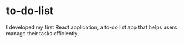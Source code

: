 # to-do-list
I developed my first React application, a to-do list app that helps users manage their tasks efficiently.
